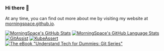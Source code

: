 ### Hi there 👋

At any time, you can find out more about me by visiting my website at [morningspace.github.io](https://morningspace.github.io).

[![MorningSpace's GitHub Stats](https://github-readme-stats.vercel.app/api?username=morningspace&count_private=true&showicons=true)]()
[![MorningSpace's GitHub Language Stats](https://github-readme-stats.vercel.app/api/top-langs/?username=morningspace&langs_count=3)]()
[![GitAssist](https://github-readme-stats.vercel.app/api/pin/?username=morningspace&repo=git-assist)](https://github.com/morningspace/git-assist)
[![KubeAssert](https://github-readme-stats.vercel.app/api/pin/?username=morningspace&repo=kubeassert)](https://github.com/morningspace/kubeassert)
[![The eBook "Understand Tech for Dummies: Git Series"](https://github-readme-stats.vercel.app/api/pin/?username=morningspace&repo=dummies-git)](https://github.com/morningspace/dummies-git)

<!--
**morningspace/morningspace** is a ✨ _special_ ✨ repository because its `README.md` (this file) appears on your GitHub profile.

Here are some ideas to get you started:

- 🔭 I’m currently working on ...
- 🌱 I’m currently learning ...
- 👯 I’m looking to collaborate on ...
- 🤔 I’m looking for help with ...
- 💬 Ask me about ...
- 📫 How to reach me: ...
- 😄 Pronouns: ...
- ⚡ Fun fact: ...
-->
